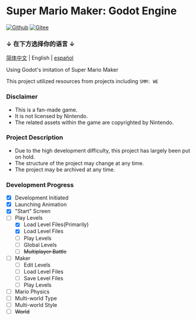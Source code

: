 # Super Mario Maker: Godot Engine
[![Github](https://img.shields.io/badge/GITHUB-black.svg?logo=github)](https://github.com/TheChuan1503/SMM-GE) [![Gitee](https://img.shields.io/badge/GITEE-C71D23.svg?logo=gitee)](https://gitee.com/tc1503/SMM-GE)

### ↓ 在下方选择你的语言 ↓
[简体中文](README.md) | English | [español](README.es.md)

Using Godot's imitation of Super Mario Maker

This project utilized resources from projects including `SMM: WE`

### Disclaimer
- This is a fan-made game.
- It is not licensed by Nintendo.
- The related assets within the game are copyrighted by Nintendo.

### Project Description
- Due to the high development difficulty, this project has largely been put on hold.
- The structure of the project may change at any time.
- The project may be archived at any time.

### Development Progress
- [x] Development Initiated
- [x] Launching Animation
- [x] "Start" Screen
- [ ] Play Levels
  - [x] Load Level Files(Primarily)
  - [x] Load Level Files
  - [ ] Play Levels
  - [ ] Global Levels
  - [ ] ~~Multiplayer Battle~~
- [ ] Maker
  - [ ] Edit Levels
  - [ ] Load Level Files
  - [ ] Save Level Files
  - [ ] Play Levels
- [ ] Mario Physics
- [ ] Multi-world Type
- [ ] Multi-world Style
- [ ] ~~World~~
